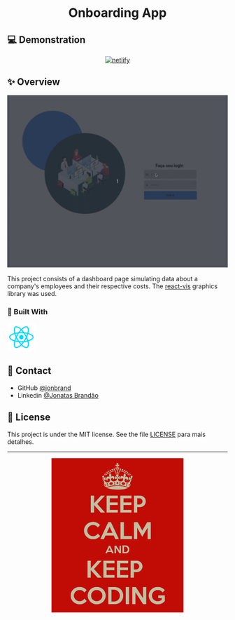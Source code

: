 <!-- Please update value in the {}  -->

<h1 align="center">Onboarding App</h1>

## 💻 Demonstration

<p align="center">
  <a href="https://onboarding-app-mocha.vercel.app/" alt="Site teste">
    <image src=".github/netlify.png" alt="netlify">
  </a>
</p>

<!-- OVERVIEW -->

## ✨ Overview

![screenshot](.github/layout.gif)

This project consists of a dashboard page simulating data about a company's employees and their respective costs. The [react-vis](https://uber.github.io/react-vis/) graphics library was used.

### 🚀 Built With

<p>
  <a href="https://pt-br.reactjs.org/" target="_blank"> <img src=".github/reactjs.png"/> </a>
</p>

## 🔗 Contact

- GitHub [@jonbrand](https://github.com/jonbrand)
- Linkedin [@Jonatas Brandão](https://www.linkedin.com/in/jonatas-brand%C3%A3o/)


## 📝 License

This project is under the MIT license. See the file [LICENSE](.github/LICENSE.md) para mais detalhes.

---

<p align="center">
  <img alt="Keep Coding" src=".github/keepcoding.png" width="60%">
</p>
